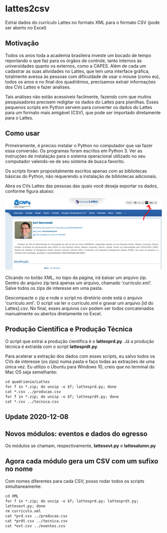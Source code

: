 # lattes2csv
Extrai dados do currículo Lattes no formato XML para o formato CSV (pode ser aberto no Excel)

## Motivação

Todos os anos toda a academia brasileira investe um bocado de tempo reportando o que faz para os órgãos de controle, tanto internos às universidades quanto os externos, como a CAPES. Além de cada um cadastrar as suas atividades no Lattes, que tem uma interface gráfica, totalmente avessa às pessoas com dificuldade de usar o mouse (como eu), todos os anos e no final dos quadriênios, precisamos extrair informações dos CVs Lattes e fazer análises.

Tais análises não estão acessíveis facilmente, fazendo com que muitos pesquisadores precisem redigitar os dados do Lattes para planilhas. Esses pequenos scripts em Python servem para converter os dados do Lattes para um formato mais amigável (CSV), que pode ser importado diretamente para o Lattes.

## Como usar

Primeiramente, é preciso instalar o Python no computador que vai fazer essa conversão. Os programas foram escritos em Python 3. Ver as instruções de instalação para o sistema operacional utilizado no seu computador valendo-se de seu sistema de busca favorito.

Os scripts foram propositalmente escritos apenas com as bibliotecas básicas do Python, não requerendo a instalação de bibliotecas adicionais.

Abra os CVs Lattes das pessoas das quais você deseja exportar os dados, conforme figura abaixo:

![Exemplo de extração de CV Lattes](lattes2csv_example.png)

Clicando no botão XML, no topo da página, irá baixar um arquivo zip. Dentro do arquivo zip terá apenas um arquivo, chamado 'curriculo.xml'. Salve todos os zips de interesse em uma pasta.

Descompacte o zip e rode o script no diretório onde está o arquivo 'curriculo.xml'. O script vai ler o curriculo.xml e gravar um arquivo \[id do Lattes].csv. No final, esses arquivos csv podem ser todos concatenados manualmente ou abertos diretamente no Excel.

## Produção Científica e Produção Técnica

O script que extrai a produção científica é o **lattesprd.py**. Já a produção técnica é extraída com o script **lattesprdt.py**.

Para acelerar a extração dos dados com esses scripts, eu salvo todos os CVs de interesse (os zips) numa pasta e faço todas as extrações de uma única vez. Eu utilizo o Ubuntu para Windows 10, creio que no terminal do Mac OS seja semelhante:
```
cd quadrienio/Lattes
for f in *.zip; do unzip -o $f; lattesprd.py; done
cat *.csv ../producao.csv
for f in *.zip; do unzip -o $f; lattesprdt.py; done
cat *.csv ../tecnica.csv
```

## Update 2020-12-08

## Novos módulos: eventos e dados do egresso
Os módulos se chamam, respectivamente, **lattesevt.py** e **lattesalumn.py**

## Agora cada módulo gera um CSV com um sufixo no nome

Com nomes diferentes para cada CSV, posso rodar todos os scripts simultaneamente:
```
cd XML
for f in *.zip; do unzip -o $f; lattesprd.py; lattesprdt.py; lattesevt.py; done
rm curriculo.xml
cat *prd.csv ../producao.csv
cat *prdt.csv ../tecnica.csv
cat *evt.csv ../eventos.csv
```
